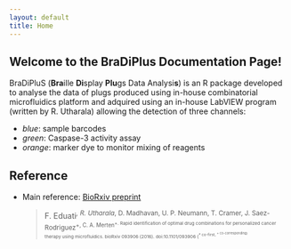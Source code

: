 ```yaml
---
layout: default
title: Home
---
```


## Welcome to the BraDiPlus Documentation Page!

BraDiPluS (**Bra**ille **Di**splay **Plu**gs Data Analysi**s**) is an R package developed to analyse the data of plugs produced using in-house combinatorial microfluidics platform and adquired using an in-house LabVIEW program (written by R. Utharala) allowing the detection of three channels:

* _blue_: sample barcodes
* _green_: Caspase-3 activity assay
* _orange_: marker dye to monitor mixing of reagents 

## Reference

+ Main reference: [BioRxiv preprint](http://biorxiv.org/content/early/2016/12/14/093906) 

  > F. Eduati<sup>*, R. Utharala<sup>*, D. Madhavan, U. P. Neumann, T. Cramer, J. Saez-Rodriguez<sup>+, C. A. Merten<sup>+. Rapid identification of optimal drug combinations for personalized cancer therapy using microfluidics. bioRxiv 093906 (2016). doi:10.1101/093906 (<sup>* co-first, <sup>+ co-corresponding)
